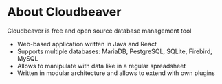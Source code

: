 # About Cloudbeaver
Cloudbeaver is free and open source database management tool
* Web-based application written in Java and React
* Supports multiple databases: MariaDB, PestgreSQL, SQLite, Firebird, MySQL
* Allows to manipulate with data like in a regular spreadsheet
* Written in modular architecture and allows to extend with own plugins